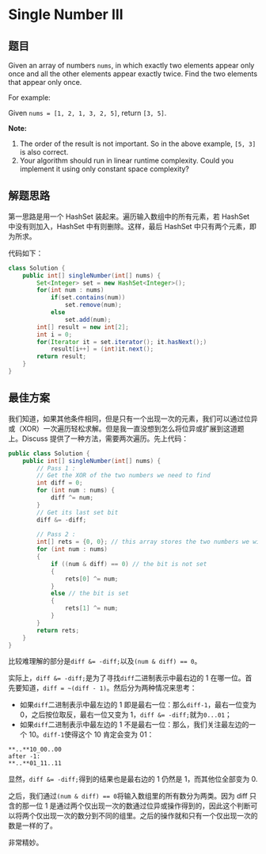 # Single Number III

## 题目

Given an array of numbers `nums`, in which exactly two elements appear only once and all the other elements appear exactly twice. Find the two elements that appear only once.

For example:

Given `nums = [1, 2, 1, 3, 2, 5]`, return `[3, 5]`.

**Note:**

1. The order of the result is not important. So in the above example, `[5, 3]` is also correct.
2. Your algorithm should run in linear runtime complexity. Could you implement it using only constant space complexity?

## 解题思路

第一思路是用一个 HashSet 装起来。遍历输入数组中的所有元素，若 HashSet 中没有则加入，HashSet 中有则删除。这样，最后 HashSet 中只有两个元素，即为所求。

代码如下：

```java
class Solution {
    public int[] singleNumber(int[] nums) {
        Set<Integer> set = new HashSet<Integer>();
        for(int num : nums)
            if(set.contains(num))
                set.remove(num);
            else
                set.add(num);
        int[] result = new int[2];
        int i = 0;
        for(Iterator it = set.iterator(); it.hasNext();)
            result[i++] = (int)it.next();
        return result;
    }
}
```

## 最佳方案

我们知道，如果其他条件相同，但是只有一个出现一次的元素，我们可以通过位异或（XOR）一次遍历轻松求解。但是我一直没想到怎么将位异或扩展到这道题上。Discuss 提供了一种方法，需要两次遍历。先上代码：

```java
public class Solution {
    public int[] singleNumber(int[] nums) {
        // Pass 1 : 
        // Get the XOR of the two numbers we need to find
        int diff = 0;
        for (int num : nums) {
            diff ^= num;
        }
        // Get its last set bit
        diff &= -diff;
        
        // Pass 2 :
        int[] rets = {0, 0}; // this array stores the two numbers we will return
        for (int num : nums)
        {
            if ((num & diff) == 0) // the bit is not set
            {
                rets[0] ^= num;
            }
            else // the bit is set
            {
                rets[1] ^= num;
            }
        }
        return rets;
    }
}
```

比较难理解的部分是`diff &= -diff;`以及`(num & diff) == 0`。

实际上，`diff &= -diff;`是为了寻找`diff`二进制表示中最右边的 1 在哪一位。首先要知道，`diff = ~(diff - 1)`。然后分为两种情况来思考：

* 如果`diff`二进制表示中最左边的 1 即是最右一位：那么`diff-1`，最右一位变为 0，之后按位取反，最右一位又变为 1，`diff &= -diff;`就为`0...01`；
* 如果`diff`二进制表示中最左边的 1 不是最右一位：那么，我们关注最左边的一个 10。`diff-1`使得这个 10 肯定会变为 01：

```
**..**10_00..00
after -1:
**..**01_11..11
```

显然，`diff &= -diff;`得到的结果也是最右边的 1 仍然是 1，而其他位全部变为 0.

之后，我们通过`(num & diff) == 0`将输入数组里的所有数分为两类。因为 diff 只含的那一位 1 是通过两个仅出现一次的数通过位异或操作得到的，因此这个判断可以将两个仅出现一次的数分到不同的组里。之后的操作就和只有一个仅出现一次的数是一样的了。

非常精妙。

